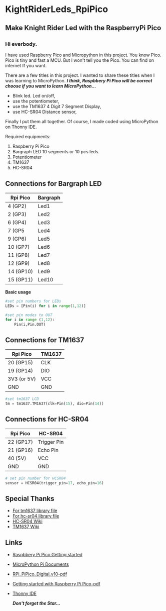 # KightRiderLeds_RpiPico
<h2>Make Knight Rider Led with the RaspberryPi Pico<h2>


<h3>Hi everbody.</h3> 

I have used Raspberry Pico and Micropython in this project. 
You know Pico. Pico is tiny and fast a MCU. But I won't tell you the Pico. You can find on internet If you want.

There are a few titles in this project. I wanted to share these titles when I was learning to MicroPython.
***I think, Raspbbery Pi Pico will be correct choose if you want to learn MicroPython...***

- Blink led. Led on/off,
- use the potentiometer,
- use the TM1637 4 Digit 7 Segment Display,
- use HC-SR04 Distance sensor,

Finally I put them all together. Of course, I made coded using MicroPython on Thonny IDE.

Required equipments:
1. Raspberry Pi Pico
2. Bargraph LED 10 segments or 10 pcs leds.
3. Potentiometer
4. TM1637
5. HC-SR04 

## Connections for Bargraph LED

Rpi Pico    | Bargraph
----------- | -----------
4 (GP2)     | Led1
2 (GP3)     | Led2
6 (GP4)     | Led3
7 (GP5      | Led4
9 (GP6)     | Led5
10 (GP7)    | Led6
11 (GP8)    | Led7
12 (GP9)    | Led8
14 (GP10)   | Led9
15 (GP11)   | Led10

**Basic usage**

```python
#set pin numbers for LEDs
LEDs = [Pin(i) for i in range(1,12)]

#set pin modes to OUT
for i in range (1,12):
    Pin(i,Pin.OUT)
```
  
    
## Connections for TM1637

Rpi Pico     | TM1637
------------ | ---------------
20 (GP15)    | CLK
19 (GP14)    | DIO
3V3 (or 5V)  | VCC
GND          | GND
 ```python  
#set tm1637 LCD 
tm = tm1637.TM1637(clk=Pin(15), dio=Pin(14))
   ```
  
  
## Connections for HC-SR04

Rpi Pico    | HC-SR04
----------- | ---------------
22 (GP17)   | Trigger Pin
21 (GP16)   | Echo Pin
40  (5V)    | VCC
GND         | GND

  ```python
# set pin number for HCSR04
sensor = HCSR04(trigger_pin=17, echo_pin=16)
```
  

## Special Thanks
* [For tm1637 library file](https://github.com/mcauser/micropython-tm1637)
* [For hc-sr04 library file](https://github.com/rsc1975/micropython-hcsr04)
* [HC-SR04 Wiki](https://www.mpja.com/download/hc-sr04_ultrasonic_module_user_guidejohn.pdf)
* [TM1637 Wiki](https://github.com/Seeed-Studio/Grove_4Digital_Display)
  
 ## Links

* [Raspbbery Pi Pico Getting started](https://projects.raspberrypi.org/en/projects/getting-started-with-the-pico)
* [MicroPython Pi Documents](https://docs.micropython.org/en/latest/rp2/quickref.html)
* [RPi_PiPico_Digital_v10-pdf](https://hackspace.raspberrypi.com/books/micropython-pico/)
* [Getting started with Raspberry Pi Pico-pdf](https://datasheets.raspberrypi.com/pico/getting-started-with-pico.pdf)
* [Thonny IDE](https://thonny.org)

  
  ***Don't forget the Star...***
